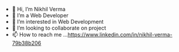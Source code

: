 - 👋 Hi, I’m Nikhil Verma
- 🌱 I’m a Web Developer
- 👀 I’m interested in Web Development
- 💞️ I’m looking to collaborate on project
- 📫 How to reach me ...https://www.linkedin.com/in/nikhil-verma-79b38b206

<!---
Vnikhil270/Vnikhil270 is a ✨ special ✨ repository because its `README.md` (this file) appears on your GitHub profile.
You can click the Preview link to take a look at your changes.
--->
